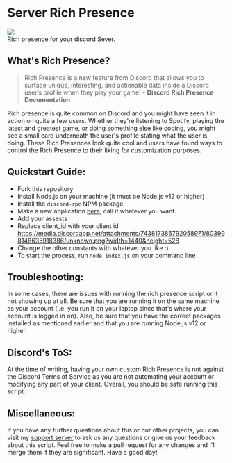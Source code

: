 # Server Rich Presence
![](https://cdn.discordapp.com/attachments/802528789795831838/803996095998984232/unknown.png)\
Rich presence for your discord Sever.
## What's Rich Presence?
> Rich Presence is a new feature from Discord that allows you to surface unique, interesting, and actionable data inside a Discord user’s profile when they play your game! - **Discord Rich Presence Documentation**

Rich presence is quite common on Discord and you might have seen it in action on quite a few users.  Whether they're listening to Spotify, playing the latest and greatest game, or doing something else like coding, you might see a small card underneath the user's profile stating what the user is doing.  These Rich Presences look quite cool and users have found ways to control the Rich Presence to their liking for customization purposes.
## Quickstart Guide:
- Fork this repository
- Install Node.js on your machine (it must be Node.js v12 or higher)
- Install the `discord-rpc` NPM package
- Make a new application [here](https://discord.com/developers/applications), call it whatever you want.
- Add your assests 
- Replace client_id with your client id https://media.discordapp.net/attachments/743817386792058971/803998148635918386/unknown.png?width=1440&height=528
- Change the other constants with whatever you like :)
- To start the process, run `node index.js` on your command line

## Troubleshooting:
In some cases, there are issues with running the rich presence script or it not showing up at all.  Be sure that you are running it on the same machine as your account (i.e. you run it on your laptop since that's where your account is logged in on).  Also, be sure that you have the correct packages installed as mentioned earlier and that you are running Node.js v12 or higher.

## Discord's ToS:
At the time of writing, having your own custom Rich Presence is not against the Discord Terms of Service as you are not automating your account or modifying any part of your client.  Overall, you should be safe running this script.

## Miscellaneous:
If you have any further questions about this or our other projects, you can visit my [support server](https://discord.gg/TXF3hBj) to ask us any questions or give us your feedback about this script.  Feel free to make a pull request for any changes and I'll merge them if they are significant.  Have a good day!
